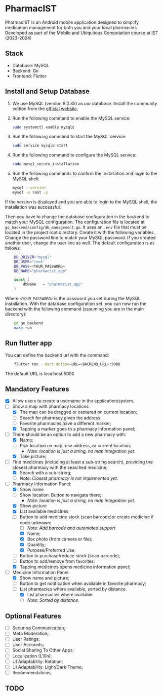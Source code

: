 # PharmacIST
PharmacIST is an Android mobile application designed to simplify medication management for both you and your local pharmacies. Developed as part of the Mobile and Ubiquitous Computation course at IST (2023-2024)

## Stack
- Database: MySQL 
- Backend: Go
- Frontend: Flutter

## Install and Setup Database
1. We use MySQL (version 8.0.35) as our database. Install the community edition from the [official website](https://dev.mysql.com/downloads/mysql/).
2. Run the following command to enable the MySQL service:

    ```bash
    sudo systemctl enable mysqld
    ```
3. Run the following command to start the MySQL service:

    ```bash
    sudo service mysqld start
    ```
4. Run the following command to configure the MySQL service:

    ```bash
    sudo mysql_secure_installation
    ```
5. Run the following commands to confirm the installation and login to the MySQL shell:

    ```bash
    mysql --version
    mysql -u root -p
    ```
If the version is displayed and you are able to login to the MySQL shell, the installation was successful.

Then you have to change the database configuration in the backend to match your MySQL configuration. The configuration file is located at `go_backend/config/db_management.go`. It uses an `.env` file that must be located in the project root directory. Create it with the following variables. Change the password line to match your MySQL password. If you created another user, change the user line as well. The default configuration is as follows:

```bash
    DB_DRIVER="mysql"
    DB_USER="root"
    DB_PASS=<YOUR_PASSWORD>
    DB_NAME="pharmacist_app"

```

```go
    const (
        dbName   = "pharmacist_app"
    )
```
Where `<YOUR_PASSWORD>` is the password you set during the MySQL installation.
With the database configuration set, you can now run the backend with the following command (assuming you are in the main directory):

```bash
    cd go_backend
    make run
```

## Run flutter app

You can define the backend url with the command:

```bash
    flutter run --dart-define=URL=<BACKEND_URL>:5000
```

The default URL is localhost:5000


## Mandatory Features
- [x] Allow users to create a username in the application/system.
- [ ] Show a map with pharmacy locations:
    - [x] The map can be dragged or centered on current location;
    - [ ] Search for pharmacy given the address
    - [ ] Favorite pharmacies have a different marker;
    - [x] Tapping a marker goes to a pharmacy information panel;
- [ ] There should be an option to add a new pharmacy with:
    - [x] Name;
    - [ ] Pick location on map, use address, or current location;
        - *Note: location is just a string, no map integration yet.*
    - [x] Take picture;
- [ ] Find medicines (including at least a sub-string search), providing the closest pharmacy with the searched medicine;
    - [x] Search with a sub-string;
    - [ ] *Note: Closest pharmacy is not implemented yet.*
- [ ] Pharmacy Information Panel:
    - [x] Show name
    - [ ] Show location. Button to navigate there;
        - *Note: location is just a string, no map integration yet.*
    - [x] Show picture
    - [x] List available medicines;
    - [ ] Button to add medicine stock (scan barcode)or create medicine if code unknown:
        - [ ] *Note: Add barcode and automated support*
        - [x] Name;
        - [x] Box photo (from camera or file);
        - [x] Quantity;
        - [x] Purpose/Preferred Use;
    - [ ] Button to purchase/reduce stock (scan barcode);
    - [ ] Button to add/remove from favorites;
    - [x] Tapping medicines opens medicine information panel;
- [ ] Medicine Information Panel:
    - [x] Show name and picture;
    - [ ] Button to get notification when available in favorite pharmacy;
    - [ ] List pharmacies where available, sorted by distance.
        - [x] List pharmacies where available.
        - [ ] *Note: Sorted by distance.*

## Optional Features
- [ ] Securing Communication;
- [ ] Meta Moderation;
- [ ] User Ratings;
- [ ] User Accounts;
- [ ] Social Sharing To Other Apps;
- [ ] Localization (L10n);
- [ ] UI Adaptability: Rotation;
- [ ] UI Adaptability: Light/Dark Theme;
- [ ] Recommendations;

## TODO
